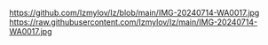 https://github.com/Izmylov/Iz/blob/main/IMG-20240714-WA0017.jpg
https://raw.githubusercontent.com/Izmylov/Iz/main/IMG-20240714-WA0017.jpg
